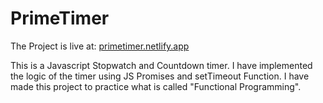 # PrimeTimer

The Project is live at: <a href="https://primetimer.netlify.app/">primetimer.netlify.app</a>

This is a Javascript Stopwatch and Countdown timer. I have implemented the logic of the timer using JS Promises and setTimeout Function. I have made this project to practice what is called "Functional Programming". 
